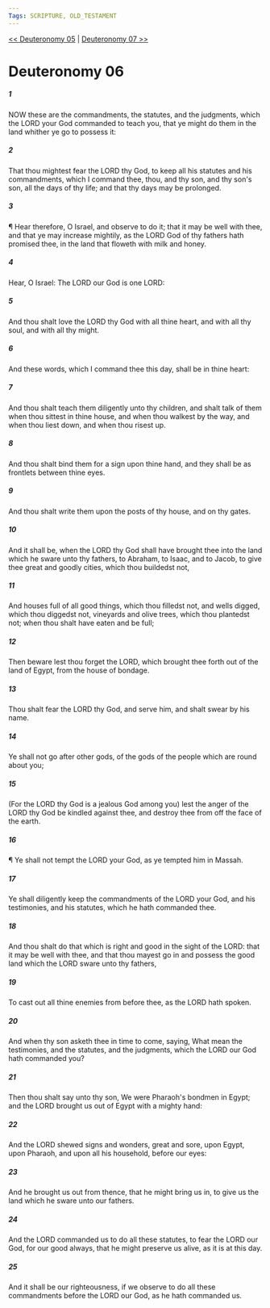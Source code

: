 ```yaml
---
Tags: SCRIPTURE, OLD_TESTAMENT
---
```


[<< Deuteronomy 05](OLD_TESTAMENT/05_Deuteronomy/Deuteronomy_05.md) | [Deuteronomy 07 >>](OLD_TESTAMENT/05_Deuteronomy/Deuteronomy_07.md)

# Deuteronomy 06

##### 1

NOW these are the commandments, the statutes, and the judgments, which the LORD your God commanded to teach you, that ye might do them in the land whither ye go to possess it:

##### 2

That thou mightest fear the LORD thy God, to keep all his statutes and his commandments, which I command thee, thou, and thy son, and thy son's son, all the days of thy life; and that thy days may be prolonged.

##### 3

¶ Hear therefore, O Israel, and observe to do it; that it may be well with thee, and that ye may increase mightily, as the LORD God of thy fathers hath promised thee, in the land that floweth with milk and honey.

##### 4

Hear, O Israel: The LORD our God is one LORD:

##### 5

And thou shalt love the LORD thy God with all thine heart, and with all thy soul, and with all thy might.

##### 6

And these words, which I command thee this day, shall be in thine heart:

##### 7

And thou shalt teach them diligently unto thy children, and shalt talk of them when thou sittest in thine house, and when thou walkest by the way, and when thou liest down, and when thou risest up.

##### 8

And thou shalt bind them for a sign upon thine hand, and they shall be as frontlets between thine eyes.

##### 9

And thou shalt write them upon the posts of thy house, and on thy gates.

##### 10

And it shall be, when the LORD thy God shall have brought thee into the land which he sware unto thy fathers, to Abraham, to Isaac, and to Jacob, to give thee great and goodly cities, which thou buildedst not,

##### 11

And houses full of all good things, which thou filledst not, and wells digged, which thou diggedst not, vineyards and olive trees, which thou plantedst not; when thou shalt have eaten and be full;

##### 12

Then beware lest thou forget the LORD, which brought thee forth out of the land of Egypt, from the house of bondage.

##### 13

Thou shalt fear the LORD thy God, and serve him, and shalt swear by his name.

##### 14

Ye shall not go after other gods, of the gods of the people which are round about you;

##### 15

(For the LORD thy God is a jealous God among you) lest the anger of the LORD thy God be kindled against thee, and destroy thee from off the face of the earth.

##### 16

¶ Ye shall not tempt the LORD your God, as ye tempted him in Massah.

##### 17

Ye shall diligently keep the commandments of the LORD your God, and his testimonies, and his statutes, which he hath commanded thee.

##### 18

And thou shalt do that which is right and good in the sight of the LORD: that it may be well with thee, and that thou mayest go in and possess the good land which the LORD sware unto thy fathers,

##### 19

To cast out all thine enemies from before thee, as the LORD hath spoken.

##### 20

And when thy son asketh thee in time to come, saying, What mean the testimonies, and the statutes, and the judgments, which the LORD our God hath commanded you?

##### 21

Then thou shalt say unto thy son, We were Pharaoh's bondmen in Egypt; and the LORD brought us out of Egypt with a mighty hand:

##### 22

And the LORD shewed signs and wonders, great and sore, upon Egypt, upon Pharaoh, and upon all his household, before our eyes:

##### 23

And he brought us out from thence, that he might bring us in, to give us the land which he sware unto our fathers.

##### 24

And the LORD commanded us to do all these statutes, to fear the LORD our God, for our good always, that he might preserve us alive, as it is at this day.

##### 25

And it shall be our righteousness, if we observe to do all these commandments before the LORD our God, as he hath commanded us.
